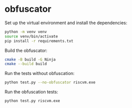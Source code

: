 # obfuscator

Set up the virtual environment and install the dependencies:

```sh
python -m venv venv
source venv/bin/activate
pip install -r requirements.txt
```

Build the obfuscator:

```sh
cmake -B build -G Ninja
cmake --build build
```

Run the tests without obfuscation:

```sh
python test.py --no-obfuscator riscvm.exe
```

Run the obfuscation tests:

```sh
python test.py riscvm.exe
```
